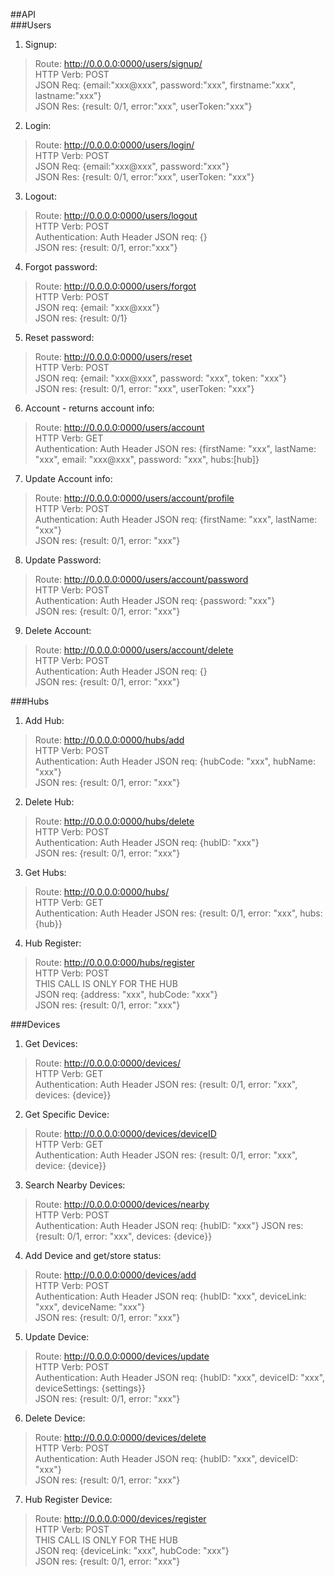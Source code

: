 ##API<br/>
###Users<br/>
1. Signup:
> Route: http://0.0.0.0:0000/users/signup/ <br/>
> HTTP Verb: POST <br/>
> JSON Req: {email:"xxx@xxx", password:"xxx", firstname:"xxx", lastname:"xxx"} <br/>
> JSON Res: {result: 0/1, error:"xxx", userToken:"xxx"} <br/>

2. Login:
> Route: http://0.0.0.0:0000/users/login/ <br/>
> HTTP Verb: POST <br/>
> JSON Req: {email:"xxx@xxx", password:"xxx"} <br/>
> JSON Res: {result: 0/1, error:"xxx", userToken: "xxx"} <br/>

3. Logout:
> Route: http://0.0.0.0:0000/users/logout <br/>
> HTTP Verb: POST <br/>
> Authentication: Auth Header
> JSON req: {}<br/>
> JSON res: {result: 0/1, error:"xxx"}<br/>

4. Forgot password: <br/>
> Route: http://0.0.0.0:0000/users/forgot <br/>
> HTTP Verb: POST <br/>
> JSON req: {email: "xxx@xxx"}<br/>
> JSON res: {result: 0/1}<br/>

5. Reset password: <br/>
> Route: http://0.0.0.0:0000/users/reset <br/>
> HTTP Verb: POST <br/>
> JSON req: {email: "xxx@xxx", password: "xxx", token: "xxx"}<br/>
> JSON res: {result: 0/1, error: "xxx", userToken: "xxx"}<br/>

6. Account - returns account info: <br/>
> Route: http://0.0.0.0:0000/users/account <br/>
> HTTP Verb: GET <br/>
> Authentication: Auth Header
> JSON res: {firstName: "xxx", lastName: "xxx", email: "xxx@xxx", password: "xxx", hubs:[hub]}<r>

7. Update Account info: <br/>
> Route: http://0.0.0.0:0000/users/account/profile <br/>
> HTTP Verb: POST <br/>
> Authentication: Auth Header
> JSON req: {firstName: "xxx", lastName: "xxx"}<br/>
> JSON res: {result: 0/1, error: "xxx"}<br/>

8. Update Password: <br/>
> Route: http://0.0.0.0:0000/users/account/password <br/>
> HTTP Verb: POST <br/>
> Authentication: Auth Header
> JSON req: {password: "xxx"}<br/>
> JSON res: {result: 0/1, error: "xxx"}<br/>

9. Delete Account: <br/>
> Route: http://0.0.0.0:0000/users/account/delete <br/>
> HTTP Verb: POST <br/>
> Authentication: Auth Header
> JSON req: {}<br/>
> JSON res: {result: 0/1, error: "xxx"}<br/>

###Hubs<br/>
1. Add Hub:<br/>
> Route: http://0.0.0.0:0000/hubs/add <br/>
> HTTP Verb: POST <br/>
> Authentication: Auth Header
> JSON req: {hubCode: "xxx", hubName: "xxx"}<br/>
> JSON res: {result: 0/1, error: "xxx"}<br/>

2. Delete Hub:<br/>
> Route: http://0.0.0.0:0000/hubs/delete <br/>
> HTTP Verb: POST <br/>
> Authentication: Auth Header
> JSON req: {hubID: "xxx"}<br/>
> JSON res: {result: 0/1, error: "xxx"}<br/>

3. Get Hubs:<br/>
> Route: http://0.0.0.0:0000/hubs/ <br/>
> HTTP Verb: GET <br/>
> Authentication: Auth Header
> JSON res: {result: 0/1, error: "xxx", hubs: {hub}}<br/>

4. Hub Register: <br/>
> Route: http://0.0.0.0:000/hubs/register <br/>
> HTTP Verb: POST <br/>
> THIS CALL IS ONLY FOR THE HUB <br/>
> JSON req: {address: "xxx", hubCode: "xxx"} <br/>
> JSON res: {result: 0/1, error: "xxx"} <br/>

###Devices<br/>
1. Get Devices:<br/>
> Route: http://0.0.0.0:0000/devices/ <br/>
> HTTP Verb: GET <br/>
> Authentication: Auth Header
> JSON res: {result: 0/1, error: "xxx", devices: {device}}<br/>

2. Get Specific Device:<br/>
> Route: http://0.0.0.0:0000/devices/deviceID <br/>
> HTTP Verb: GET <br/>
> Authentication: Auth Header
> JSON res: {result: 0/1, error: "xxx", device: {device}}<br/>

3. Search Nearby Devices:<br/>
> Route: http://0.0.0.0:0000/devices/nearby <br/>
> HTTP Verb: POST <br/>
> Authentication: Auth Header
> JSON req: {hubID: "xxx"}
> JSON res: {result: 0/1, error: "xxx", devices: {device}}<br/>

4. Add Device and get/store status:<br/>
> Route: http://0.0.0.0:0000/devices/add <br/>
> HTTP Verb: POST <br/>
> Authentication: Auth Header
> JSON req: {hubID: "xxx", deviceLink: "xxx", deviceName: "xxx"}<br/>
> JSON res: {result: 0/1, error: "xxx"}<br/>

5. Update Device:<br/>
> Route: http://0.0.0.0:0000/devices/update <br/>
> HTTP Verb: POST <br/>
> Authentication: Auth Header
> JSON req: {hubID: "xxx", deviceID: "xxx", deviceSettings: {settings}}<br/>
> JSON res: {result: 0/1, error: "xxx"}<br/>

6. Delete Device:<br/>
> Route: http://0.0.0.0:0000/devices/delete <br/>
> HTTP Verb: POST <br/>
> Authentication: Auth Header
> JSON req: {hubID: "xxx", deviceID: "xxx"}<br/>
> JSON res: {result: 0/1, error: "xxx"}<br/>

7. Hub Register Device: <br/>
> Route: http://0.0.0.0:000/devices/register <br/>
> HTTP Verb: POST <br/>
> THIS CALL IS ONLY FOR THE HUB <br/>
> JSON req: {deviceLink: "xxx", hubCode: "xxx"} <br/>
> JSON res: {result: 0/1, error: "xxx"} <br/>
